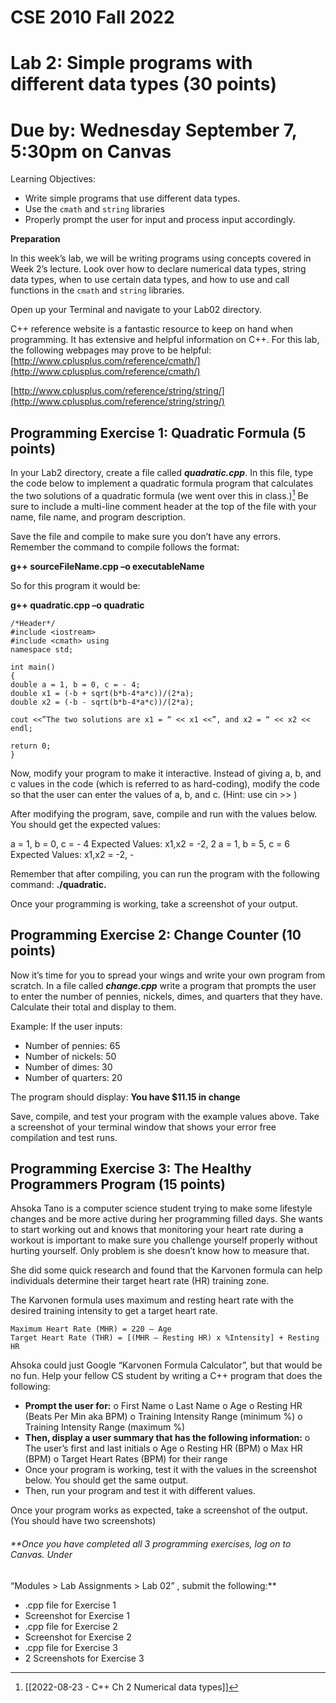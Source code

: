 # CSE 2010 Fall 2022

# Lab 2: Simple programs with different data types (30 points)

# Due by: Wednesday September 7, 5:30pm on Canvas

Learning Objectives:

- Write simple programs that use different data types.
- Use the `cmath` and `string` libraries
- Properly prompt the user for input and process input accordingly.

**Preparation**

In this week’s lab, we will be writing programs using concepts covered in Week 2’s lecture. Look
over how to declare numerical data types, string data types, when to use certain data types, and
how to use and call functions in the `cmath` and `string` libraries.

Open up your Terminal and navigate to your Lab02 directory.

C++ reference website is a fantastic resource to keep on hand when programming. It has
extensive and helpful information on C++. For this lab, the following webpages may prove to be
helpful:
[http://www.cplusplus.com/reference/cmath/](http://www.cplusplus.com/reference/cmath/)

[http://www.cplusplus.com/reference/string/string/](http://www.cplusplus.com/reference/string/string/)

## **Programming Exercise 1: Quadratic Formula (5 points)**

In your Lab2 directory, create a file called **_quadratic.cpp_**. In this file, type the code below to
implement a quadratic formula program that calculates the two solutions of a quadratic formula
(we went over this in class.)[^1] Be sure to include a multi-line comment header at the top of the file
with your name, file name, and program description.

Save the file and compile to make sure you don’t have any errors. Remember the command to
compile follows the format:

**g++ sourceFileName.cpp –o executableName**

So for this program it would be:

**g++ quadratic.cpp –o quadratic**

```
/*Header*/
#include <iostream>
#include <cmath> using
namespace std;
```
```
int main()
{
double a = 1, b = 0, c = - 4;
double x1 = (-b + sqrt(b*b-4*a*c))/(2*a);
double x2 = (-b - sqrt(b*b-4*a*c))/(2*a);
```
```
cout <<”The two solutions are x1 = “ << x1 <<”, and x2 = “ << x2 << endl;
```
```
return 0;
}
```

Now, modify your program to make it interactive. Instead of giving a, b, and c values in the
code (which is referred to as hard-coding), modify the code so that the user can enter the
values of a, b, and c. (Hint: use cin >> )

After modifying the program, save, compile and run with the values below. You should get the
expected values:

a = 1, b = 0, c = - 4 Expected Values: x1,x2 = -2, 2
a = 1, b = 5, c = 6 Expected Values: x1,x2 = -2, -

Remember that after compiling, you can run the program with the following command:
**./quadratic.**

Once your programming is working, take a screenshot of your output.

## **Programming Exercise 2: Change Counter (10 points)**
Now it’s time for you to spread your wings and write your own program from scratch. In a file
called **_change.cpp_** write a program that prompts the user to enter the number of pennies,
nickels, dimes, and quarters that they have. Calculate their total and display to them.

Example:
If the user inputs:

- Number of pennies: 65
- Number of nickels: 50
- Number of dimes: 30
- Number of quarters: 20

The program should display: **You have $11.15 in change**

Save, compile, and test your program with the example values above. Take a screenshot of
your terminal window that shows your error free compilation and test runs.


## **Programming Exercise 3: The Healthy Programmers Program (15 points)**

Ahsoka Tano is a computer science student trying to make some lifestyle changes and be more
active during her programming filled days. She wants to start working out and knows that
monitoring your heart rate during a workout is important to make sure you challenge yourself
properly without hurting yourself. Only problem is she doesn’t know how to measure that.

She did some quick research and found that the Karvonen formula can help individuals
determine their target heart rate (HR) training zone.

The Karvonen formula uses maximum and resting heart rate with the desired training intensity
to get a target heart rate.

```
Maximum Heart Rate (MHR) = 220 – Age
Target Heart Rate (THR) = [(MHR – Resting HR) x %Intensity] + Resting HR
```
Ahsoka could just Google “Karvonen Formula Calculator”, but that would be no fun. Help your
fellow CS student by writing a C++ program that does the following:

- **Prompt the user for:**
    o First Name
    o Last Name
    o Age
    o Resting HR (Beats Per Min aka BPM)
    o Training Intensity Range (minimum %)
    o Training Intensity Range (maximum %)
- **Then, display a user summary that has the following information:**
    o The user’s first and last initials
    o Age
    o Resting HR (BPM)
    o Max HR (BPM)
    o Target Heart Rates (BPM) for their range
- Once your program is working, test it with the values in the screenshot below. You
    should get the same output.
- Then, run your program and test it with different values.

Once your program works as expected, take a screenshot of the output. (You should have two
screenshots)


###### **Once you have completed all 3 programming exercises, log on to Canvas. Under
“Modules > Lab Assignments > Lab 02” , submit the following:**

- .cpp file for Exercise 1
- Screenshot for Exercise 1
- .cpp file for Exercise 2
- Screenshot for Exercise 2
- .cpp file for Exercise 3
- 2 Screenshots for Exercise 3


[^1]:[[2022-08-23 - C++ Ch 2 Numerical data types]]